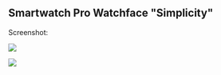 Smartwatch Pro Watchface "Simplicity"
-------------------------------------

Screenshot:

![](https://raw.github.com/maxbaeumle/SmartWatchface/master/screenshot.png)

[![](http://go.getpebble.com/assets/ios/download-badge.png)](https://itunes.apple.com/us/app/smartwatch-pro-for-pebble/id673907094?mt=8)
